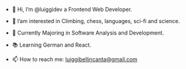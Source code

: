 - 👋 Hi, I’m @luiggidev a Frontend Web Developer.
- 👀 I’am interested in Climbing, chess, languages, sci-fi and science.
- 🌱 Currently Majoring in Software Analysis and Development.
- 📚 Learning German and React.

- 📫 How to reach me: luiggibellincanta@gmail.com

<!---
luiggidev/luiggidev is a ✨ special ✨ repository because its `README.md` (this file) appears on your GitHub profile.
You can click the Preview link to take a look at your changes.
--->
